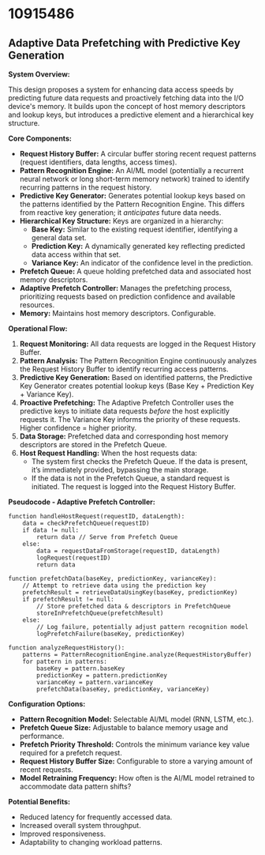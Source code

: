 # 10915486

## Adaptive Data Prefetching with Predictive Key Generation

**System Overview:**

This design proposes a system for enhancing data access speeds by predicting future data requests and proactively fetching data into the I/O device's memory. It builds upon the concept of host memory descriptors and lookup keys, but introduces a predictive element and a hierarchical key structure.

**Core Components:**

*   **Request History Buffer:** A circular buffer storing recent request patterns (request identifiers, data lengths, access times).
*   **Pattern Recognition Engine:** An AI/ML model (potentially a recurrent neural network or long short-term memory network) trained to identify recurring patterns in the request history.
*   **Predictive Key Generator:**  Generates potential lookup keys based on the patterns identified by the Pattern Recognition Engine.  This differs from reactive key generation; it *anticipates* future data needs.
*   **Hierarchical Key Structure:** Keys are organized in a hierarchy:
    *   **Base Key:**  Similar to the existing request identifier, identifying a general data set.
    *   **Prediction Key:** A dynamically generated key reflecting predicted data access within that set.
    *   **Variance Key:**  An indicator of the confidence level in the prediction.
*   **Prefetch Queue:** A queue holding prefetched data and associated host memory descriptors.
*   **Adaptive Prefetch Controller:** Manages the prefetching process, prioritizing requests based on prediction confidence and available resources.
*   **Memory:** Maintains host memory descriptors. Configurable.

**Operational Flow:**

1.  **Request Monitoring:** All data requests are logged in the Request History Buffer.
2.  **Pattern Analysis:** The Pattern Recognition Engine continuously analyzes the Request History Buffer to identify recurring access patterns.
3.  **Predictive Key Generation:** Based on identified patterns, the Predictive Key Generator creates potential lookup keys (Base Key + Prediction Key + Variance Key).
4.  **Proactive Prefetching:**  The Adaptive Prefetch Controller uses the predictive keys to initiate data requests *before* the host explicitly requests it. The Variance Key informs the priority of these requests. Higher confidence = higher priority.
5.  **Data Storage:** Prefetched data and corresponding host memory descriptors are stored in the Prefetch Queue.
6.  **Host Request Handling:** When the host requests data:
    *   The system first checks the Prefetch Queue. If the data is present, it’s immediately provided, bypassing the main storage.
    *   If the data is not in the Prefetch Queue, a standard request is initiated. The request is logged into the Request History Buffer.

**Pseudocode - Adaptive Prefetch Controller:**

```
function handleHostRequest(requestID, dataLength):
    data = checkPrefetchQueue(requestID)
    if data != null:
        return data // Serve from Prefetch Queue
    else:
        data = requestDataFromStorage(requestID, dataLength)
        logRequest(requestID)
        return data

function prefetchData(baseKey, predictionKey, varianceKey):
    // Attempt to retrieve data using the prediction key
    prefetchResult = retrieveDataUsingKey(baseKey, predictionKey)
    if prefetchResult != null:
        // Store prefetched data & descriptors in PrefetchQueue
        storeInPrefetchQueue(prefetchResult)
    else:
        // Log failure, potentially adjust pattern recognition model
        logPrefetchFailure(baseKey, predictionKey)

function analyzeRequestHistory():
    patterns = PatternRecognitionEngine.analyze(RequestHistoryBuffer)
    for pattern in patterns:
        baseKey = pattern.baseKey
        predictionKey = pattern.predictionKey
        varianceKey = pattern.varianceKey
        prefetchData(baseKey, predictionKey, varianceKey)
```

**Configuration Options:**

*   **Pattern Recognition Model:** Selectable AI/ML model (RNN, LSTM, etc.).
*   **Prefetch Queue Size:** Adjustable to balance memory usage and performance.
*   **Prefetch Priority Threshold:** Controls the minimum variance key value required for a prefetch request.
*   **Request History Buffer Size:** Configurable to store a varying amount of recent requests.
*    **Model Retraining Frequency:** How often is the AI/ML model retrained to accommodate data pattern shifts?

**Potential Benefits:**

*   Reduced latency for frequently accessed data.
*   Increased overall system throughput.
*   Improved responsiveness.
*   Adaptability to changing workload patterns.